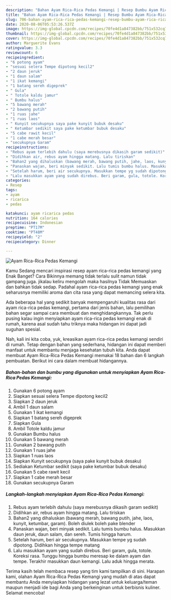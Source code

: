 ```yaml
---
description: "Bahan Ayam Rica-Rica Pedas Kemangi | Resep Bumbu Ayam Rica-Rica Pedas Kemangi Yang Enak Dan Mudah"
title: "Bahan Ayam Rica-Rica Pedas Kemangi | Resep Bumbu Ayam Rica-Rica Pedas Kemangi Yang Enak Dan Mudah"
slug: 706-bahan-ayam-rica-rica-pedas-kemangi-resep-bumbu-ayam-rica-rica-pedas-kemangi-yang-enak-dan-mudah
date: 2020-08-06T05:53:26.537Z
image: https://img-global.cpcdn.com/recipes/70fe4d1a847382bb/751x532cq70/ayam-rica-rica-pedas-kemangi-foto-resep-utama.jpg
thumbnail: https://img-global.cpcdn.com/recipes/70fe4d1a847382bb/751x532cq70/ayam-rica-rica-pedas-kemangi-foto-resep-utama.jpg
cover: https://img-global.cpcdn.com/recipes/70fe4d1a847382bb/751x532cq70/ayam-rica-rica-pedas-kemangi-foto-resep-utama.jpg
author: Marguerite Evans
ratingvalue: 3.3
reviewcount: 6
recipeingredient:
- "6 potong ayam"
- "sesuai selera Tempe dipotong kecil2"
- "2 daun jeruk"
- "1 daun salam"
- "1 ikat kemangi"
- "1 batang sereh digeprek"
- " Gula"
- " Totole kaldu jamur"
- " Bumbu halus"
- "5 bawang merah"
- "2 bawang putih"
- "1 ruas jahe"
- "1 ruas laos"
- " Kunyit secukupnya saya pake kunyit bubuk desaku"
- " Ketumbar sedikit saya pake ketumbar bubuk desaku"
- "5 cabe rawit kecil"
- "1 cabe merah besar"
- "secukupnya Garam"
recipeinstructions:
- "Rebus ayam terlebih dahulu (saya merebusnya dikasih garam sedikit)"
- "Didihkan air, rebus ayam hingga matang. Lalu tiriskan"
- "Bahan2 yang dihaluskan (bawang merah, bawang putih, jahe, laos, kunyit, ketumbar, garam). Boleh diulek boleh pake blender"
- "Panaskan wajan, beri minyak sedikit. Lalu tumis bumbu halus. Masukkan daun jeruk, daun salam, dan sereh. Tumis hingga harum."
- "Setelah harum, beri air secukupnya. Masukkan tempe yg sudah dipotong. Didihkan hingga tempe matang"
- "Lalu masukkan ayam yang sudah direbus. Beri garam, gula, totole. Koreksi rasa. Tunggu hingga bumbu meresap ke dalam ayam dan tempe. Terakhir masukkan daun kemangi. Lalu aduk hingga merata."
categories:
- Resep
tags:
- ayam
- ricarica
- pedas

katakunci: ayam ricarica pedas 
nutrition: 164 calories
recipecuisine: Indonesian
preptime: "PT17M"
cooktime: "PT48M"
recipeyield: "2"
recipecategory: Dinner

---
```



![Ayam Rica-Rica Pedas Kemangi](https://img-global.cpcdn.com/recipes/70fe4d1a847382bb/751x532cq70/ayam-rica-rica-pedas-kemangi-foto-resep-utama.jpg)

Kamu Sedang mencari inspirasi resep ayam rica-rica pedas kemangi yang Enak Banget? Cara Bikinnya memang tidak terlalu sulit namun tidak gampang juga. jikalau keliru mengolah maka hasilnya Tidak Memuaskan dan bahkan tidak sedap. Padahal ayam rica-rica pedas kemangi yang enak seharusnya memiliki aroma dan cita rasa yang dapat memancing selera kita.



Ada beberapa hal yang sedikit banyak mempengaruhi kualitas rasa dari ayam rica-rica pedas kemangi, pertama dari jenis bahan, lalu pemilihan bahan segar sampai cara membuat dan menghidangkannya. Tak perlu pusing kalau ingin menyiapkan ayam rica-rica pedas kemangi enak di rumah, karena asal sudah tahu triknya maka hidangan ini dapat jadi suguhan spesial.


Nah, kali ini kita coba, yuk, kreasikan ayam rica-rica pedas kemangi sendiri di rumah. Tetap dengan bahan yang sederhana, hidangan ini dapat memberi manfaat untuk membantu menjaga kesehatan tubuh kita. Anda dapat membuat Ayam Rica-Rica Pedas Kemangi memakai 18 bahan dan 6 langkah pembuatan. Berikut ini cara dalam membuat hidangannya.

<!--inarticleads1-->

##### Bahan-bahan dan bumbu yang digunakan untuk menyiapkan Ayam Rica-Rica Pedas Kemangi:

1. Gunakan 6 potong ayam
1. Siapkan sesuai selera Tempe dipotong kecil2
1. Siapkan 2 daun jeruk
1. Ambil 1 daun salam
1. Gunakan 1 ikat kemangi
1. Siapkan 1 batang sereh digeprek
1. Siapkan  Gula
1. Ambil  Totole kaldu jamur
1. Gunakan  Bumbu halus
1. Gunakan 5 bawang merah
1. Gunakan 2 bawang putih
1. Gunakan 1 ruas jahe
1. Siapkan 1 ruas laos
1. Siapkan  Kunyit secukupnya (saya pake kunyit bubuk desaku)
1. Sediakan  Ketumbar sedikit (saya pake ketumbar bubuk desaku)
1. Gunakan 5 cabe rawit kecil
1. Siapkan 1 cabe merah besar
1. Gunakan secukupnya Garam




<!--inarticleads2-->

##### Langkah-langkah menyiapkan Ayam Rica-Rica Pedas Kemangi:

1. Rebus ayam terlebih dahulu (saya merebusnya dikasih garam sedikit)
1. Didihkan air, rebus ayam hingga matang. Lalu tiriskan
1. Bahan2 yang dihaluskan (bawang merah, bawang putih, jahe, laos, kunyit, ketumbar, garam). Boleh diulek boleh pake blender
1. Panaskan wajan, beri minyak sedikit. Lalu tumis bumbu halus. Masukkan daun jeruk, daun salam, dan sereh. Tumis hingga harum.
1. Setelah harum, beri air secukupnya. Masukkan tempe yg sudah dipotong. Didihkan hingga tempe matang
1. Lalu masukkan ayam yang sudah direbus. Beri garam, gula, totole. Koreksi rasa. Tunggu hingga bumbu meresap ke dalam ayam dan tempe. Terakhir masukkan daun kemangi. Lalu aduk hingga merata.




Terima kasih telah membaca resep yang tim kami tampilkan di sini. Harapan kami, olahan Ayam Rica-Rica Pedas Kemangi yang mudah di atas dapat membantu Anda menyiapkan hidangan yang lezat untuk keluarga/teman maupun menjadi ide bagi Anda yang berkeinginan untuk berbisnis kuliner. Selamat mencoba!
